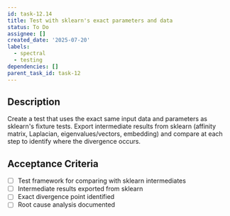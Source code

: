 ```yaml
---
id: task-12.14
title: Test with sklearn's exact parameters and data
status: To Do
assignee: []
created_date: '2025-07-20'
labels:
  - spectral
  - testing
dependencies: []
parent_task_id: task-12
---
```


## Description

Create a test that uses the exact same input data and parameters as sklearn's fixture tests. Export intermediate results from sklearn (affinity matrix, Laplacian, eigenvalues/vectors, embedding) and compare at each step to identify where the divergence occurs.

## Acceptance Criteria

- [ ] Test framework for comparing with sklearn intermediates
- [ ] Intermediate results exported from sklearn
- [ ] Exact divergence point identified
- [ ] Root cause analysis documented
